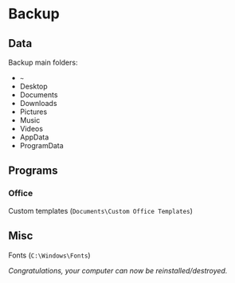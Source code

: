 # Backup

## Data

Backup main folders:

- `~`
- Desktop
- Documents
- Downloads
- Pictures
- Music
- Videos
- AppData
- ProgramData

## Programs

### Office

Custom templates (`Documents\Custom Office Templates`)

## Misc

Fonts (`C:\Windows\Fonts`)

*Congratulations, your computer can now be reinstalled/destroyed.*
